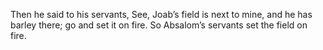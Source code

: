 Then he said to his servants, See, Joab’s field is next to mine, and he has barley there; go and set it on fire. So Absalom’s servants set the field on fire.
